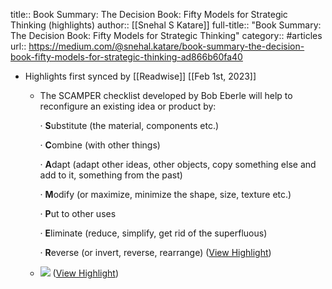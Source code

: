 title:: Book Summary: The Decision Book: Fifty Models for Strategic Thinking (highlights)
author:: [[Snehal S Katare]]
full-title:: "Book Summary: The Decision Book: Fifty Models for Strategic Thinking"
category:: #articles
url:: https://medium.com/@snehal.katare/book-summary-the-decision-book-fifty-models-for-strategic-thinking-ad866b60fa40

- Highlights first synced by [[Readwise]] [[Feb 1st, 2023]]
	- The SCAMPER checklist developed by Bob Eberle will help to reconfigure an existing idea or product by:
	  
	  · **S**ubstitute (the material, components etc.)
	  
	  · **C**ombine (with other things)
	  
	  · **A**dapt (adapt other ideas, other objects, copy something else and add to it, something from the past)
	  
	  · **M**odify (or maximize, minimize the shape, size, texture etc.)
	  
	  · **P**ut to other uses
	  
	  · **E**liminate (reduce, simplify, get rid of the superfluous)
	  
	  · **R**everse (or invert, reverse, rearrange) ([View Highlight](https://read.readwise.io/read/01gr4qxmdjj9rrnahk1jwad0sx))
	- ![](https://miro.medium.com/max/447/1*364jBGDN4WPbu0ehog59Ng.png) ([View Highlight](https://read.readwise.io/read/01gr4qxz6hnntv07jhxm3r59h8))
